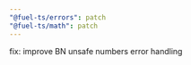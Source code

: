 ```yaml
---
"@fuel-ts/errors": patch
"@fuel-ts/math": patch
---
```


fix: improve BN unsafe numbers error handling
